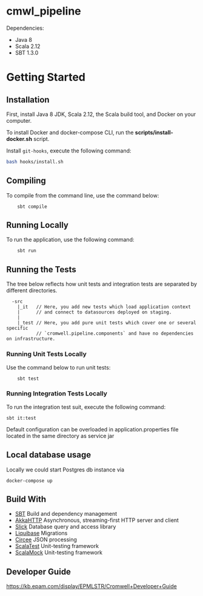 # cmwl_pipeline

Dependencies:
- Java 8 
- Scala 2.12
- SBT 1.3.0


# Getting Started

## Installation
First, install Java 8 JDK, Scala 2.12, the Scala build tool, and Docker on your computer.

To install Docker and docker-compose CLI, run the **scripts/install-docker.sh** script.

Install `git-hooks`, execute the following command:
```bash
bash hooks/install.sh
```

## Compiling
To compile from the command line, use the command below:
```
    sbt compile
```

##  Running Locally
To run the application, use the following command:
```
    sbt run
```

## Running the Tests
The tree below reflects how unit tests and integration tests are separated by different directories.

```
  -src
    |_it   // Here, you add new tests which load application context
    |      // and connect to datasources deployed on staging.
    |
    |_test // Here, you add pure unit tests which cover one or several specific
           // `cromwell.pipeline.components` and have no dependencies on infrastructure.

```

### Running Unit Tests Locally
Use the command below to run unit tests:
```
    sbt test
```

### Running Integration Tests Locally
To run the integration test suit, execute the following command:
```
sbt it:test
```
Default configuration can be overloaded in application.properties file located in the same directory as service jar
## Local database usage
Locally we could start Postgres db instance via
```
docker-compose up
```
## Build With
* [SBT](https://www.scala-sbt.org/) Build and dependency management
* [AkkaHTTP](https://doc.akka.io/docs/akka-http/current/index.html)  Asynchronous, streaming-first HTTP server and client
* [Slick](http://slick.lightbend.com/) Database query and access library
* [Liquibase](https://www.liquibase.org/) Migrations
* [Circee]() JSON processing
* [ScalaTest](http://www.scalatest.org/) Unit-testing framework
* [ScalaMock](https://scalamock.org/) Unit-testing framework

## Developer Guide
https://kb.epam.com/display/EPMLSTR/Cromwell+Developer+Guide


